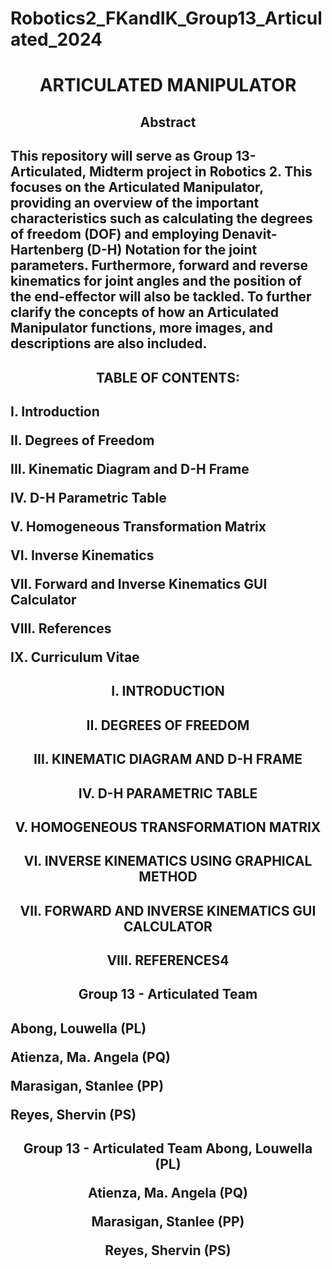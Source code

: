 # Robotics2_FKandIK_Group13_Articulated_2024

<h1 align="center">ARTICULATED MANIPULATOR

<h2 align="center"> Abstract 
<h2 align="left">  This repository will serve as Group 13-Articulated, Midterm project in Robotics 2. This focuses on the Articulated Manipulator, providing an overview of the important characteristics such as calculating the degrees of freedom (DOF) and employing Denavit-Hartenberg (D-H) Notation for the joint parameters. Furthermore, forward and reverse kinematics for joint angles and the position of the end-effector will also be tackled. To further clarify the concepts of how an Articulated Manipulator functions, more images, and descriptions are also included. 

<h2 align="center">TABLE OF CONTENTS:
<h2 align="left">I. Introduction

II. Degrees of Freedom
  
III. Kinematic Diagram and D-H Frame 
  
IV. D-H Parametric Table  
  
V. Homogeneous Transformation Matrix
  
VI. Inverse Kinematics
  
VII. Forward and Inverse Kinematics GUI Calculator
  
VIII. References
  
IX. Curriculum Vitae

<h2 align="center">I. INTRODUCTION

<h2 align="center">II. DEGREES OF FREEDOM


<h2 align="center">III. KINEMATIC DIAGRAM AND D-H FRAME


<h2 align="center">IV. D-H PARAMETRIC TABLE


<h2 align="center">V. HOMOGENEOUS TRANSFORMATION MATRIX


<h2 align="center">VI. INVERSE KINEMATICS USING GRAPHICAL METHOD

<h2 align="center">VII. FORWARD AND INVERSE KINEMATICS GUI CALCULATOR

<h2 align="center">VIII. REFERENCES4

<h2 align="center">Group 13 - Articulated Team 

<h2 align="left">Abong, Louwella (PL)
  
  Atienza, Ma. Angela (PQ)
  
  Marasigan, Stanlee (PP)
  
  Reyes, Shervin (PS)

<h2 align="center">Group 13 - Articulated Team 
Abong, Louwella (PL)
  
Atienza, Ma. Angela (PQ)

Marasigan, Stanlee (PP)

Reyes, Shervin (PS)
